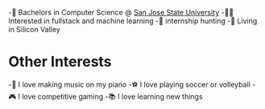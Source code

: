 -🏫 Bachelors in Computer Science @ [San Jose State University](https://www.sjsu.edu/)
-👨‍💻 Interested in fullstack and machine learning
-🎢 internship hunting
-📍 Living in Silicon Valley 

Other Interests
===
-🎹 I love making music on my piano
-⚽ I love playing soccer or volleyball
-🎮 I love competitive gaming
-📚 I love learning new things
